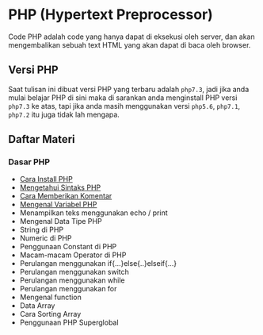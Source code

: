# PHP (Hypertext Preprocessor)

Code PHP adalah code yang hanya dapat di eksekusi oleh server, dan akan mengembalikan sebuah text HTML yang akan dapat di baca oleh browser.

## Versi PHP

Saat tulisan ini dibuat versi PHP yang terbaru adalah `php7.3`, jadi jika anda mulai belajar PHP di sini maka di sarankan anda menginstall PHP versi `php7.3` ke atas, tapi jika anda masih menggunakan versi `php5.6`, `php7.1`, `php7.2` itu juga tidak lah mengapa.

## Daftar Materi

### Dasar PHP

- [Cara Install PHP](https://github.com/yudiandela/PHP-Hypertext-Preprocessor/tree/master/Basic/1.%20Install%20PHP)
- [Mengetahui Sintaks PHP](https://github.com/yudiandela/PHP-Hypertext-Preprocessor/tree/master/Basic/2.%20Sintaks%20PHP)
- [Cara Memberikan Komentar](https://github.com/yudiandela/PHP-Hypertext-Preprocessor/tree/master/Basic/3.%20Komentar%20PHP)
- [Mengenal Variabel PHP](https://github.com/yudiandela/PHP-Hypertext-Preprocessor/tree/master/Basic/4.%20Variabel%20PHP)
- Menampilkan teks menggunakan echo / print
- Mengenal Data Tipe PHP
- String di PHP
- Numeric di PHP
- Penggunaan Constant di PHP
- Macam-macam Operator di PHP
- Perulangan menggunakan if{...}else{..}elseif{...}
- Perulangan menggunakan switch
- Perulangan menggunakan while
- Perulangan menggunakan for
- Mengenal function
- Data Array
- Cara Sorting Array
- Penggunaan PHP Superglobal
